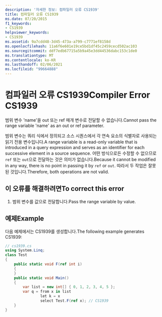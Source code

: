 ```yaml
---
description: '자세한 정보: 컴파일러 오류 CS1939'
title: 컴파일러 오류 CS1939
ms.date: 07/20/2015
f1_keywords:
- CS1939
helpviewer_keywords:
- CS1939
ms.assetid: 9a7cdd48-3d45-473a-a799-c7771ef8158d
ms.openlocfilehash: 11a6f6e601e19ce5bd1df45c2459cecd502ac103
ms.sourcegitcommit: ddf7edb67715a5b9a45e3dd44536dabc153c1de0
ms.translationtype: MT
ms.contentlocale: ko-KR
ms.lasthandoff: 02/06/2021
ms.locfileid: "99664888"
---
```

# <a name="compiler-error-cs1939"></a><span data-ttu-id="61ca5-103">컴파일러 오류 CS1939</span><span class="sxs-lookup"><span data-stu-id="61ca5-103">Compiler Error CS1939</span></span>

<span data-ttu-id="61ca5-104">범위 변수 'name'을 out 또는 ref 매개 변수로 전달할 수 없습니다.</span><span class="sxs-lookup"><span data-stu-id="61ca5-104">Cannot pass the range variable 'name' as an out or ref parameter.</span></span>  
  
 <span data-ttu-id="61ca5-105">범위 변수는 쿼리 식에서 정의되고 소스 시퀀스에서 각 연속 요소의 식별자로 사용되는 읽기 전용 변수입니다.</span><span class="sxs-lookup"><span data-stu-id="61ca5-105">A range variable is a read-only variable that is introduced in a query expression and serves as an identifier for each successive element in a source sequence.</span></span> <span data-ttu-id="61ca5-106">어떤 방식으로든 수정할 수 없으므로 `ref` 또는 `out`으로 전달하는 것은 의미가 없습니다.</span><span class="sxs-lookup"><span data-stu-id="61ca5-106">Because it cannot be modified in any way, there is no point in passing it by `ref` or `out`.</span></span> <span data-ttu-id="61ca5-107">따라서 두 작업은 잘못된 것입니다.</span><span class="sxs-lookup"><span data-stu-id="61ca5-107">Therefore, both operations are not valid.</span></span>  
  
## <a name="to-correct-this-error"></a><span data-ttu-id="61ca5-108">이 오류를 해결하려면</span><span class="sxs-lookup"><span data-stu-id="61ca5-108">To correct this error</span></span>  
  
1. <span data-ttu-id="61ca5-109">범위 변수를 값으로 전달합니다.</span><span class="sxs-lookup"><span data-stu-id="61ca5-109">Pass the range variable by value.</span></span>  
  
## <a name="example"></a><span data-ttu-id="61ca5-110">예제</span><span class="sxs-lookup"><span data-stu-id="61ca5-110">Example</span></span>  

 <span data-ttu-id="61ca5-111">다음 예제에서는 CS1939를 생성합니다.</span><span class="sxs-lookup"><span data-stu-id="61ca5-111">The following example generates CS1939:</span></span>  
  
```csharp  
// cs1939.cs  
using System.Linq;  
class Test  
{  
    public static void F(ref int i)  
    {  
    }  
    public static void Main()  
    {  
        var list = new int[] { 0, 1, 2, 3, 4, 5 };  
        var q = from x in list  
                let k = x  
                select Test.F(ref x); // CS1939  
    }  
}  
```
